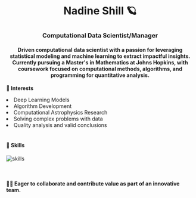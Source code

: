 # <p align = "center"> Nadine Shill 🪐

### <p align = "center"> Computational Data Scientist/Manager


#### <p align = "center"> Driven computational data scientist with a passion for leveraging statistical modeling and machine learning to extract impactful insights. Currently pursuing a Master's in Mathematics at Johns Hopkins, with coursework focused on computational methods, algorithms, and programming for quantitative analysis.

<b>🌟 Interests</b>
  <li class ="font-times">Deep Learning Models</li>
  <li class ="font-times">Algorithm Development</li>
  <li class ="font-times">Computational Astrophysics Research</li>
  <li class ="font-times">Solving complex problems with data</li>
  <li class ="font-times">Quality analysis and valid conclusions</li>

<br>

#### 🌟 Skills
![skills](https://github.com/nadine-ramirez/nadine-ramirez/assets/117482520/48e59d6b-9d56-4854-8461-a0f4e37f21ef)

<br>

#### 👩‍💻 Eager to collaborate and contribute value as part of an innovative team.

